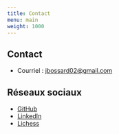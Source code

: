 ```yaml
---
title: Contact
menu: main
weight: 1000
---
```


## Contact

- Courriel : <jbossard02@gmail.com>

## Réseaux sociaux

- [GitHub](https://github.com/realnitsuj)
- [LinkedIn](https://www.linkedin.com/in/justin-bossard)
- [Lichess](https://lichess.org/@/realnitsuj)
